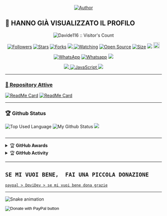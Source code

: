 <p align="center">
<a href="https://whatsapp.com/channel/0029VaFX9IZIyPtQ7j8Zkt0F"><img title="Author" src="https://img.shields.io/badge/Canale Ufficiale-black?style=for-the-badge&logo=whatsApp"></a>

##  👀 HANNO GIÀ VISUALIZZATO IL PROFILO
<p align="center"><img src="https://profile-counter.glitch.me/{Davide116}/count.svg" alt="Davide116 :: Visitor's Count" /></p>

<p align="center">
<a href="https://github.com/Davide116/followers"><img title="Followers" src="https://img.shields.io/github/followers/Davide116?color=red&style=flat-square"></a>
<a href="https://github.com/Davide116/Davide116/stargazers/"><img title="Stars" src="https://img.shields.io/github/stars/Davide116?color=blue&style=flat-square"></a>
<a href="https://github.com/Davide116/network/members"><img title="Forks" src="https://img.shields.io/github/forks/Davide116/DavBot?color=red&style=flat-square"></a>
<a href="https://komarev.com/ghpvc/?username=Davide116&color=blue&style=flat-square&label=Repo+Visual"><img src="https://komarev.com/ghpvc/?username=Davide116&color=blue&style=flat-square&label=Repo+Visual" />
<a href="https://github.com/Davide116/Da ideBot/watchers"><img title="Watching" src="https://img.shields.io/github/watchers/Davide116/Davide116?label=Watcher'srepo&color=blue&style=flat-square"></a>
<a href="https://github.com/Davide116/DavideBot"><img title="Open Source" src="https://badges.frapsoft.com/os/v2/open-source.svg?v=103"></a>
<a href="https://github.com/Davide116/AyGemuy/"><img title="Size" src="https://img.shields.io/github/repo-size/Davide116/DavideBot?style=flat-square&color=green"></a>
<a href="https://hits.seeyoufarm.com"><img src="https://hits.seeyoufarm.com/api/count/incr/badge.svg?url=https%3A%2F%2Fgithub.com%2FDavide116%2Fhit-counter&count_bg=%2379C83D&title_bg=%23555555&icon=&icon_color=%23E7E7E7&title=hits&edge_flat=false"/></a>
<a href="https://github.com/Davide116/DavideBot/graphs/commit-activity"><img height="20" src="https://img.shields.io/badge/Maintained%3F-yes-green.svg"/> <br>                            
                                                                                                                                                           
                                                                                                                                                           
<p align='center'>
<a href="https://wa.me/393518419909" target="_blank"><img src="https://img.shields.io/badge/Whatsapp-%808080.svg?&style=flat-square&logo=Whatsapp&logoColor=white" alt="WhatsApp"></a>
<a href="https://chat.whatsapp.com/DrnPDROIs6W8ZGCLPvKL0t" target="_blank"><img src="https://img.shields.io/badge/Gruppo Supporto Bot-%808080.svg?&style=flat-square&logo=whatsapp&logoColor=white" alt="Whatsapp"></a>
<a href="https://github.com/Davide116"><img src="https://img.shields.io/badge/-GitHub-black?style=flat-square&logo=github" /> <br>

<p align="center">
    <img src="https://img.shields.io/badge/OS-Windows-blue?&logo=Windows" />
    <img alt="JavaScript" src="https://img.shields.io/badge/javascript%20-%23323330.svg?&style=for-the-badge&logo=javascript&logoColor=%23F7DF1E"/>
    <img src="https://img.shields.io/badge/Text%20Editor-Visual%20Studio%20Code-blue?&logo=visual%20studio%20code&logoColor=blue" /> <br>



-----

### 👀 Repository Attive
[![ReadMe Card](https://github-readme-stats.vercel.app/api/pin/?username=Davide116&repo=DavideBot&theme=dark "DavideBot")](https://github.com/Davide116/Davide116)
[![ReadMe Card](https://github-readme-stats.vercel.app/api/pin/?username=DqviDev&repo=DqviDev&theme=dark "Davide116")](https://github.com/Davide116/Davide116)

---

### 🏆 Github Status 
![Top Used Language](https://github-readme-stats.vercel.app/api/top-langs/?username=DqviDev&show_icons=true&theme=dark&hide_border=true)
![My Github Status](https://github-readme-stats.vercel.app/api?username=Davide116&show_icons=true&theme=dark&hide_border=true) 
![](https://github-profile-summary-cards.vercel.app/api/cards/profile-details?username=DqviDev&theme=dark)
<p><img align="center" src="https://github-readme-streak-stats.herokuapp.com/?user=DqviDev&theme=dark" alt="" /></p>

---

</hal>
<details>
    <summary>&#127942 <b>GitHub Awards</b></summary><br/>

![Github Trophy](https://github-profile-trophy.vercel.app/?username=Davide116)

</details>

<details>
    <summary>&#127942 <b>GitHub Activity</b></summary><br/>

![Metrics](https://metrics.lecoq.io/Davide116?)
</details> 

---

## ```SE MI VUOI BENE,  FAI UNA PICCOLA DONAZIONE ```
[`paypal > DqviDev > se mi vuoi bene dona grazie`](https://www.paypal.me/itsdadooo)

---

![Snake animation](https://github.com/DqviDev/DqviDev/blob/output/github-contribution-grid-snake.svg)
</div>







<form action="https://www.paypal.com/donate" method="post" target="_top">
<input type="hidden" name="hosted_button_id" value="UFXMRNHNJVDL2" />
<input type="image" src="https://pics.paypal.com/00/s/MWMwMmM4MGUtZTE1OC00NDVjLTk1M2ItMDljMjM1YzUwZDIw/file.PNG" border="0" name="submit" title="PayPal - The safer, easier way to pay online!" alt="Donate with PayPal button" />
</form>
